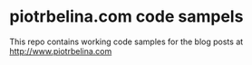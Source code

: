 # piotrbelina.com code sampels

This repo contains working code samples for the blog posts at http://www.piotrbelina.com  